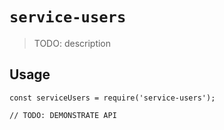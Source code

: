 # `service-users`

> TODO: description

## Usage

```
const serviceUsers = require('service-users');

// TODO: DEMONSTRATE API
```
